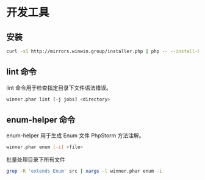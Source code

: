 # 开发工具

## 安装

```bash
curl -sS http://mirrors.winwin.group/installer.php | php -- --install-bin=$HOME/bin winner
```

## lint 命令

lint 命令用于检查指定目录下文件语法错误。

```bash
winner.phar lint [-j jobs] <directory>
```
## enum-helper 命令

enum-helper 用于生成 Enum 文件 PhpStorm 方法注解。

```bash
winner.phar enum [-i] <file>
```

批量处理目录下所有文件

```bash
grep -R 'extends Enum' src | xargs -l winner.phar enum -i
```

